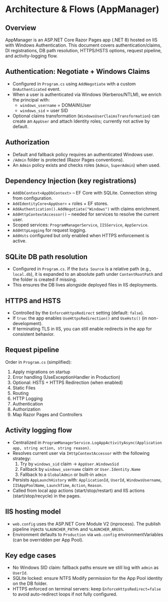 Architecture & Flows (AppManager)
=================================

Overview
--------
AppManager is an ASP.NET Core Razor Pages app (.NET 8) hosted on IIS with Windows Authentication. This document covers authentication/claims, DI registrations, DB path resolution, HTTPS/HSTS options, request pipeline, and activity-logging flow.

Authentication: Negotiate + Windows Claims
-----------------------------------------
- Configured in `Program.cs` using `AddNegotiate` with a custom `OnAuthenticated` event.
- When a user is authenticated via Windows (Kerberos/NTLM), we enrich the principal with:
  - `windows_username` = DOMAIN\User
  - `windows_sid` = user SID
- Optional claims transformation (`WindowsUserClaimsTransformation`) can create an `AppUser` and attach Identity roles; currently not active by default.

Authorization
-------------
- Default and fallback policy requires an authenticated Windows user.
- `/Admin` folder is protected (Razor Pages conventions).
- An `Admin` policy exists and checks roles (`Admin`, `SuperAdmin`) when used.

Dependency Injection (key registrations)
---------------------------------------
- `AddDbContext<AppDbContext>` – EF Core with SQLite. Connection string from configuration.
- `AddIdentityCore<AppUser>` + roles + EF stores.
- `AddAuthentication().AddNegotiate("Windows")` with claims enrichment.
- `AddHttpContextAccessor()` – needed for services to resolve the current user.
- Scoped services: `ProgramManagerService`, `IISService`, `AppService`.
- `AddHttpLogging` for request logging.
- `AddHsts` configured but only enabled when HTTPS enforcement is active.

SQLite DB path resolution
-------------------------
- Configured in `Program.cs`. If the `Data Source` is a relative path (e.g., `local.db`), it is expanded to an absolute path under `ContentRootPath` and the folder is created if missing.
- This ensures the DB lives alongside deployed files in IIS deployments.

HTTPS and HSTS
--------------
- Controlled by the `EnforceHttpsRedirect` setting (default: `false`).
- If `true`: the app enables `UseHttpsRedirection()` and `UseHsts()` (in non-development).
- If terminating TLS in IIS, you can still enable redirects in the app for consistent behavior.

Request pipeline
----------------
Order in `Program.cs` (simplified):
1) Apply migrations on startup
2) Error handling (UseExceptionHandler in Production)
3) Optional: HSTS + HTTPS Redirection (when enabled)
4) Static Files
5) Routing
6) HTTP Logging
7) Authentication
8) Authorization
9) Map Razor Pages and Controllers

Activity logging flow
---------------------
- Centralized in `ProgramManagerService.LogAppActivityAsync(Application app, string action, string reason)`.
- Resolves current user via `IHttpContextAccessor` with the following strategy:
  1) Try by `windows_sid` claim → `AppUser.WindowsSid`
  2) Fallback by `windows_username` claim or `User.Identity.Name`
  3) Fallback to a `GlobalAdmin` or built-in `admin`
- Persists `AppLaunchHistory` with: `ApplicationId`, `UserId`, `WindowsUsername`, `IISAppPoolName`, `LaunchTime`, `Action`, `Reason`.
- Called from local app actions (start/stop/restart) and IIS actions (start/stop/recycle) in the pages.

IIS hosting model
-----------------
- `web.config` uses the ASP.NET Core Module V2 (inprocess). The publish pipeline injects `%LAUNCHER_PATH%` and `%LAUNCHER_ARGS%`.
- Environment defaults to `Production` via `web.config` environmentVariables (can be overridden per App Pool).

Key edge cases
--------------
- No Windows SID claim: fallback paths ensure we still log with `admin` as `UserId`.
- SQLite locked: ensure NTFS Modify permission for the App Pool identity on the DB folder.
- HTTPS enforced on terminal servers: keep `EnforceHttpsRedirect=false` to avoid auto-redirect loops if not fully configured.
